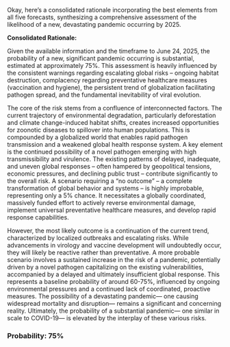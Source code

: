 Okay, here’s a consolidated rationale incorporating the best elements from all five forecasts, synthesizing a comprehensive assessment of the likelihood of a new, devastating pandemic occurring by 2025.

**Consolidated Rationale:**

Given the available information and the timeframe to June 24, 2025, the probability of a new, significant pandemic occurring is substantial, estimated at approximately 75%. This assessment is heavily influenced by the consistent warnings regarding escalating global risks – ongoing habitat destruction, complacency regarding preventative healthcare measures (vaccination and hygiene), the persistent trend of globalization facilitating pathogen spread, and the fundamental inevitability of viral evolution.

The core of the risk stems from a confluence of interconnected factors. The current trajectory of environmental degradation, particularly deforestation and climate change-induced habitat shifts, creates increased opportunities for zoonotic diseases to spillover into human populations. This is compounded by a globalized world that enables rapid pathogen transmission and a weakened global health response system. A key element is the continued possibility of a novel pathogen emerging with high transmissibility and virulence.  The existing patterns of delayed, inadequate, and uneven global responses – often hampered by geopolitical tensions, economic pressures, and declining public trust – contribute significantly to the overall risk. A scenario requiring a “no outcome” – a complete transformation of global behavior and systems – is highly improbable, representing only a 5% chance. It necessitates a globally coordinated, massively funded effort to actively reverse environmental damage, implement universal preventative healthcare measures, and develop rapid response capabilities.

However, the most likely outcome is a continuation of the current trend, characterized by localized outbreaks and escalating risks. While advancements in virology and vaccine development will undoubtedly occur, they will likely be reactive rather than preventative. A more probable scenario involves a sustained increase in the risk of a pandemic, potentially driven by a novel pathogen capitalizing on the existing vulnerabilities, accompanied by a delayed and ultimately insufficient global response. This represents a baseline probability of around 60-75%, influenced by ongoing environmental pressures and a continued lack of coordinated, proactive measures. The possibility of a devastating pandemic— one causing widespread mortality and disruption— remains a significant and concerning reality.  Ultimately, the probability of a substantial pandemic— one similar in scale to COVID-19— is elevated by the interplay of these various risks.

### Probability: 75%